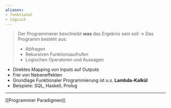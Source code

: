 ```yaml
---
aliases:
- funktional
- logisch
---
```


>Der Programmierer beschreibt **was** das Ergebnis sein soll
>-> Das Programm besteht aus: 
>	- Abfragen
>	- Rekursiven Funktionsaufrufen
>	- Logischen Operatoren und Aussagen

- Direktes Mapping von Inputs auf Outputs
- Frei von Nebeneffekten
- Grundlage Funktionaler Programmierung ist u.s. **Lambda-Kalkül**
- Beispiele: SQL, Haskell, Prolog

---
[[Programmier Paradigmen]]